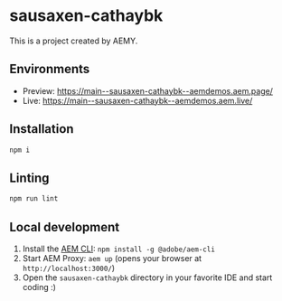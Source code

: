 # sausaxen-cathaybk

This is a project created by AEMY.

## Environments

- Preview: https://main--sausaxen-cathaybk--aemdemos.aem.page/
- Live: https://main--sausaxen-cathaybk--aemdemos.aem.live/

## Installation

```sh
npm i
```

## Linting

```sh
npm run lint
```

## Local development

1. Install the [AEM CLI](https://github.com/adobe/helix-cli): `npm install -g @adobe/aem-cli`
1. Start AEM Proxy: `aem up` (opens your browser at `http://localhost:3000/`)
1. Open the `sausaxen-cathaybk` directory in your favorite IDE and start coding :)